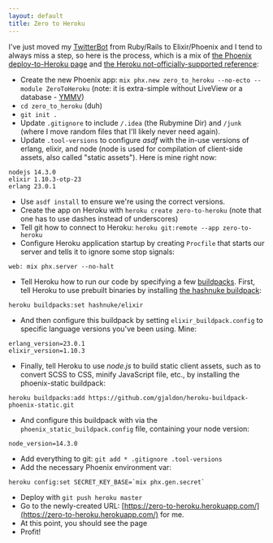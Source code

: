 ```yaml
---
layout: default
title: Zero to Heroku
---
```

I've just moved my [TwitterBot](https://twitter.com/todays_pizza)
from Ruby/Rails to Elixir/Phoenix and I tend to always miss a step,
so here is the process, which is a mix of
[the Phoenix deploy-to-Heroku page](https://hexdocs.pm/phoenix/heroku.html) and
[the Heroku not-officially-supported reference](https://devcenter.heroku.com/articles/buildpacks#using-a-third-party-buildpack):

* Create the new Phoenix app: `mix phx.new zero_to_heroku --no-ecto --module ZeroToHeroku`
(note: it is extra-simple without LiveView or a database - 
[YMMV](https://en.wiktionary.org/wiki/your_mileage_may_vary))
* `cd zero_to_heroku` (duh)
* `git init .`
* Update `.gitignore` to include `/.idea` (the Rubymine Dir) and 
`/junk` (where I move random files that I'll likely never need again).
* Update `.tool-versions` to configure _asdf_ with the in-use versions 
of erlang, elixir, and node 
(node is used for compilation of client-side assets, also called "static assets").
Here is mine right now:
```
nodejs 14.3.0
elixir 1.10.3-otp-23
erlang 23.0.1
```
* Use `asdf install` to ensure we're using the correct versions.
* Create the app on Heroku with `heroku create zero-to-heroku`
(note that one has to use dashes instead of underscores)
* Tell git how to connect to Heroku: `heroku git:remote --app zero-to-heroku`
* Configure Heroku application startup by creating `Procfile`
that starts our server and tells it to ignore some stop signals: 
```
web: mix phx.server --no-halt
```
* Tell Heroku how to run our code by specifying a few
[buildpacks](https://devcenter.heroku.com/articles/buildpacks). 
First, tell Heroku to use prebuilt binaries by installing 
[the hashnuke buildpack](https://github.com/HashNuke/heroku-buildpack-elixir):
```
heroku buildpacks:set hashnuke/elixir
```
* And then configure this buildpack by setting 
`elixir_buildpack.config` to specific 
language versions you've been using. Mine:
```
erlang_version=23.0.1
elixir_version=1.10.3
```
* Finally, tell Heroku to use *node.js* to build static client assets,
such as to convert SCSS to CSS, minify JavaScript file, etc., 
by installing the phoenix-static buildpack:
```
heroku buildpacks:add https://github.com/gjaldon/heroku-buildpack-phoenix-static.git
```
* And configure this buildpack with via the 
`phoenix_static_buildpack.config` file,
containing your node version:
```
node_version=14.3.0
```
* Add everything to git: `git add * .gitignore .tool-versions`
* Add the necessary Phoenix environment var: 
```
heroku config:set SECRET_KEY_BASE=`mix phx.gen.secret`
```
* Deploy with `git push heroku master`
* Go to the newly-created URL: 
[https://zero-to-heroku.herokuapp.com/](https://zero-to-heroku.herokuapp.com/) for me.
* At this point, you should see the page
* Profit!
